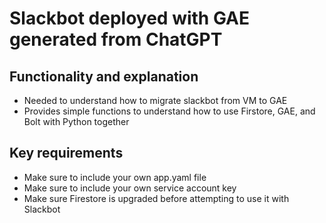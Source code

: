 # Slackbot deployed with GAE generated from ChatGPT
## Functionality and explanation 
- Needed to understand how to migrate slackbot from VM to GAE
- Provides simple functions to understand how to use Firstore, GAE, and Bolt with Python together 
## Key requirements
- Make sure to include your own app.yaml file 
- Make sure to include your own service account key 
- Make sure Firestore is upgraded before attempting to use it with Slackbot 
